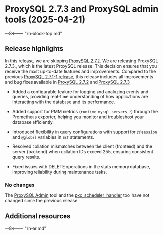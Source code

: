 # ProxySQL 2.7.3 and ProxySQL admin tools (2025-04-21)

--8<--- "rn-block-top.md"

## Release highlights

In this release, we are skipping [ProxySQL 2.7.2]. We are releasing ProxySQL 2.7.3., which is the latest ProxySQL release. This decision ensures that you receive the most up-to-date features and improvements. Compared to the previous [ProxySQL 2.7.1-1 release], this release includes all improvements and bug fixes available in [ProxySQL 2.7.2] and [ProxySQL 2.7.3].

* Added a configurable feature for logging and analyzing events and queries, providing real-time understanding of how applications are interacting with the database and its performance.

* Added support for PMM metrics (`runtime_mysql_servers_*`) through the Prometheus exporter, helping you monitor and troubleshoot your database efficiently.

* Introduced flexibility in query configurations with support for `@@session` and `@global` variables in `SET` statements.

* Resolved collation mismatches between the client (frontend) and the server (backend) when collation IDs exceed 255, ensuring consistent query results.

* Fixed issues with DELETE operations in the stats memory database, improving reliability during maintenance tasks.

### No changes

The [ProxySQL Admin] tool and the [pxc_scheduler_handler] tool have not changed since the previous release.

## Additional resources

--8<--- "rn-ar.md"

[ProxySQL 2.7.1-1 release]: https://docs.percona.com/proxysql/2.7.1-1.html
[ProxySQL 2.7.2]: https://github.com/sysown/proxysql/releases/tag/2.7.2
[ProxySQL 2.7.3]: https://github.com/sysown/proxysql/releases/tag/2.7.3
[ProxySQL Admin]: proxysql-admin-tool-v2-config.md
[pxc_scheduler_handler]: psh-overview.md